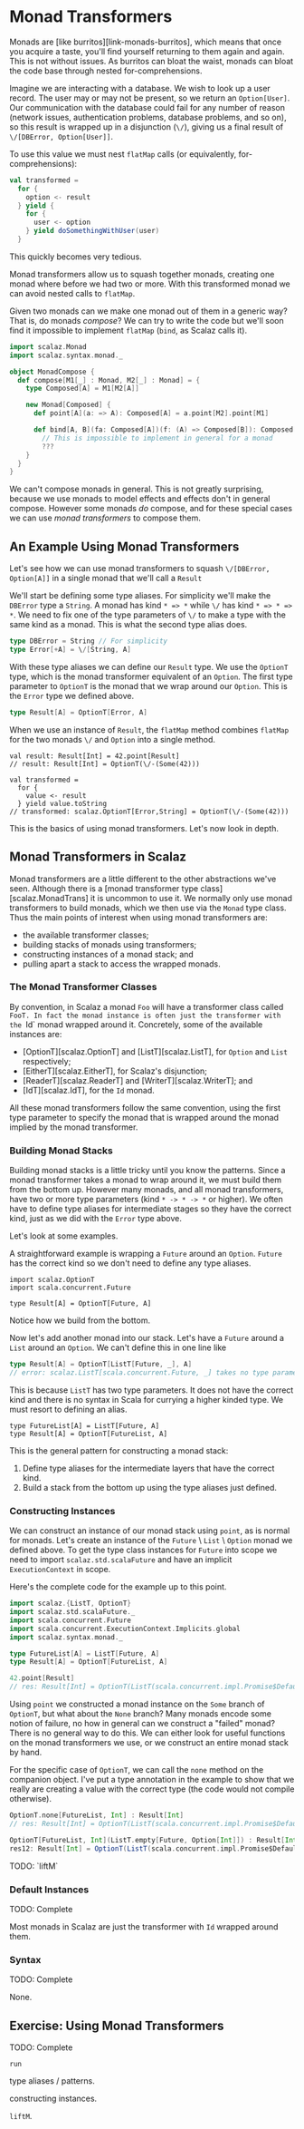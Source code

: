 # Monad Transformers

Monads are [like burritos][link-monads-burritos], which means that once you acquire a taste, you'll find yourself returning to them again and again. This is not without issues. As burritos can bloat the waist, monads can bloat the code base through nested for-comprehensions.

Imagine we are interacting with a database. We wish to look up a user record. The user may or may not be present, so we return an `Option[User]`. Our communication with the database could fail for any number of reason (network issues, authentication problems, database problems, and so on), so this result is wrapped up in a disjunction (`\/`), giving us a final result of `\/[DBError, Option[User]]`.

To use this value we must nest `flatMap` calls (or equivalently, for-comprehensions):

~~~ scala
val transformed =
  for {
    option <- result
  } yield {
    for {
      user <- option
    } yield doSomethingWithUser(user)
  }
~~~

This quickly becomes very tedious.

Monad transformers allow us to squash together monads, creating one monad where before we had two or more. With this transformed monad we can avoid nested calls to `flatMap`.

Given two monads can we make one monad out of them in a generic way? That is, do monads *compose*? We can try to write the code but we'll soon find it impossible to implement `flatMap` (`bind`, as Scalaz calls it).

~~~ scala
import scalaz.Monad
import scalaz.syntax.monad._

object MonadCompose {
  def compose[M1[_] : Monad, M2[_] : Monad] = {
    type Composed[A] = M1[M2[A]]

    new Monad[Composed] {
      def point[A](a: => A): Composed[A] = a.point[M2].point[M1]

      def bind[A, B](fa: Composed[A])(f: (A) => Composed[B]): Composed[B] =
        // This is impossible to implement in general for a monad
        ???
    }
  }
}
~~~

We can't compose monads in general. This is not greatly surprising, because we use monads to model effects and effects don't in general compose. However some monads *do* compose, and for these special cases we can use *monad transformers* to compose them.


## An Example Using Monad Transformers

Let's see how we can use monad transformers to squash `\/[DBError, Option[A]]` in a single monad that we'll call a `Result`

We'll start be defining some type aliases. For simplicity we'll make the `DBError` type a `String`. A monad has kind `* => *` while `\/` has kind `* => * => *`. We need to fix one of the type parameters of `\/` to make a type with the same kind as a monad. This is what the second type alias does.

~~~ scala
type DBError = String // For simplicity
type Error[+A] = \/[String, A]
~~~

With these type aliases we can define our `Result` type. We use the `OptionT` type, which is the monad transformer equivalent of an `Option`. The first type parameter to `OptionT` is the monad that we wrap around our `Option`. This is the `Error` type we defined above.

~~~ scala
type Result[A] = OptionT[Error, A]
~~~

When we use an instance of `Result`, the `flatMap` method combines `flatMap` for the two monads `\/` and `Option` into a single method.

~~~
val result: Result[Int] = 42.point[Result]
// result: Result[Int] = OptionT(\/-(Some(42)))

val transformed =
  for {
    value <- result
  } yield value.toString
// transformed: scalaz.OptionT[Error,String] = OptionT(\/-(Some(42)))
~~~

This is the basics of using monad transformers. Let's now look in depth.


## Monad Transformers in Scalaz

Monad transformers are  a little different to the other abstractions we've seen. Although there is a [monad transformer type class][scalaz.MonadTrans] it is uncommon to use it. We normally only use monad transformers to build monads, which we then use via the `Monad` type class. Thus the main points of interest when using monad transformers are:

- the available transformer classes;
- building stacks of monads using transformers;
- constructing instances of a monad stack; and
- pulling apart a stack to access the wrapped monads.

### The Monad Transformer Classes

By convention, in Scalaz a monad `Foo` will have a transformer class called `FooT. In fact the monad instance is often just the transformer with the `Id` monad wrapped around it. Concretely, some of the available instances are:

- [OptionT][scalaz.OptionT] and [ListT][scalaz.ListT], for `Option` and `List` respectively;
- [EitherT][scalaz.EitherT], for Scalaz's disjunction;
- [ReaderT][scalaz.ReaderT] and [WriterT][scalaz.WriterT]; and
- [IdT][scalaz.IdT], for the `Id` monad.

All these monad transformers follow the same convention, using the first type parameter to specify the monad that is wrapped around the monad implied by the monad transformer.

### Building Monad Stacks

Building monad stacks is a little tricky until you know the patterns. Since a monad transformer takes a monad to wrap around it, we must build them from the bottom up. However many monads, and all monad transformers, have two or more type parameters (kind `* -> * -> *` or higher). We often have to define type aliases for intermediate stages so they have the correct kind, just as we did with the `Error` type above.

Let's look at some examples.

A straightforward example is wrapping a `Future` around an `Option`. `Future` has the correct kind so we don't need to define any type aliases.

~~~
import scalaz.OptionT
import scala.concurrent.Future

type Result[A] = OptionT[Future, A]
~~~

Notice how we build from the bottom.

Now let's add another monad into our stack. Let's have a `Future` around a `List` around an `Option`. We can't define this in one line like

~~~ scala
type Result[A] = OptionT[ListT[Future, _], A]
// error: scalaz.ListT[scala.concurrent.Future, _] takes no type parameters, expected: one
~~~

This is because `ListT` has two type parameters. It does not have the correct kind and there is no syntax in Scala for currying a higher kinded type. We must resort to defining an alias.

~~~
type FutureList[A] = ListT[Future, A]
type Result[A] = OptionT[FutureList, A]
~~~

This is the general pattern for constructing a monad stack:

1. Define type aliases for the intermediate layers that have the correct kind.
2. Build a stack from the bottom up using the type aliases just defined.


### Constructing Instances

We can construct an instance of our monad stack using `point`, as is normal for monads. Let's create an instance of the `Future` \ `List` \ `Option` monad we defined above. To get the type class instances for `Future` into scope we need to import `scalaz.std.scalaFuture` and have an implicit `ExecutionContext` in scope.

Here's the complete code for the example up to this point.

~~~ scala
import scalaz.{ListT, OptionT}
import scalaz.std.scalaFuture._
import scala.concurrent.Future
import scala.concurrent.ExecutionContext.Implicits.global
import scalaz.syntax.monad._

type FutureList[A] = ListT[Future, A]
type Result[A] = OptionT[FutureList, A]

42.point[Result]
// res: Result[Int] = OptionT(ListT(scala.concurrent.impl.Promise$DefaultPromise@3a3670a8))
~~~

Using `point` we constructed a monad instance on the `Some` branch of `OptionT`, but what about the `None` branch? Many monads encode some notion of failure, no how in general can we construct a "failed" monad? There is no general way to do this. We can either look for useful functions on the monad transformers we use, or we construct an entire monad stack by hand.

For the specific case of `OptionT`, we can call the `none` method on the companion object. I've put a type annotation in the example to show that we really are creating a value with the correct type (the code would not compile otherwise).

~~~ scala
OptionT.none[FutureList, Int] : Result[Int]
// res: Result[Int] = OptionT(ListT(scala.concurrent.impl.Promise$DefaultPromise@57afar7))
~~~

~~~ scala
OptionT[FutureList, Int](ListT.empty[Future, Option[Int]]) : Result[Int]
res12: Result[Int] = OptionT(ListT(scala.concurrent.impl.Promise$DefaultPromise@7f5f2483))
~~~

<div class="callout callout-danger">
TODO: `liftM`
</div>

### Default Instances

<div class="callout callout-danger">
TODO: Complete

Most monads in Scalaz are just the transformer with `Id` wrapped around them.
</div>

### Syntax

<div class="callout callout-danger">
TODO: Complete

None.
</div>

## Exercise: Using Monad Transformers

<div class="callout callout-danger">
TODO: Complete

`run`

type aliases / patterns.

constructing instances.

`liftM`.
</div>
